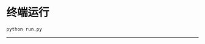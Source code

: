 # 终端运行

```shell
python run.py
```
******************************************************************************************************